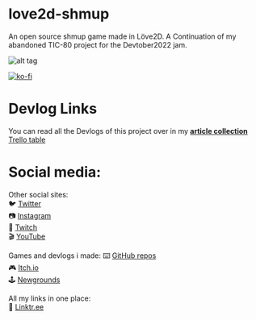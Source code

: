 # love2d-shmup
An open source shmup game made in Löve2D. A Continuation of my abandoned TIC-80 project for the Devtober2022 jam.

![alt tag](docs/thumbnail.gif)

[![ko-fi](https://www.ko-fi.com/img/githubbutton_sm.svg)](https://ko-fi.com/L4L81GBPX)

# Devlog Links

You can read all the Devlogs of this project over in my [**article collection**](https://github.com/Achie72/kofi-articles#devtober2022)
[Trello table](https://trello.com/b/s5vyuP8R/rogala)


# Social media:  

Other social sites:  
🐦 [Twitter](https://twitter.com/Achie7240)  
📷 [Instagram](https://www.instagram.com/justanerdlife/)  
🎥 [Twitch](https://www.twitch.tv/achie7240)  
🎬 [YouTube](https://www.youtube.com/channel/UCzWXrvo-Pj7_KDv4w4q-4Kg)  


Games and devlogs i made:
⌨️ [GitHub repos](https://github.com/Achie72)  
🎮 [Itch.io](https://achie.itch.io/)  
🕹️ [Newgrounds](https://achie72.newgrounds.com/)  

All my links in one place:  
🌳 [Linktr.ee](https://linktr.ee/AchieGameDev)  
